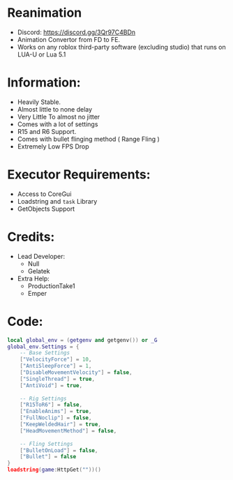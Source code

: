 
# Reanimation
- Discord: https://discord.gg/3Qr97C4BDn
- Animation Convertor from FD to FE.
- Works on any roblox third-party software (excluding studio) that runs on LUA-U or Lua 5.1  
  
# Information:
- Heavily Stable.
- Almost little to none delay
- Very Little To almost no jitter
- Comes with a lot of settings
- R15 and R6 Support.
- Comes with bullet flinging method ( Range Fling )
- Extremely Low FPS Drop

# Executor Requirements:
- Access to CoreGui
- Loadstring and `task` Library
- GetObjects Support  
  
# Credits:
- Lead Developer:
  - Null
  - Gelatek
- Extra Help:
  - ProductionTake1
  - Emper


# Code:
```lua
local global_env = (getgenv and getgenv()) or _G
global_env.Settings = {
    -- Base Settings
    ["VelocityForce"] = 10,
    ["AntiSleepForce"] = 1,
    ["DisableMovementVelocity"] = false,
    ["SingleThread"] = true,
    ["AntiVoid"] = true,
    
    -- Rig Settings
    ["R15ToR6"] = false,
    ["EnableAnims"] = true,
    ["FullNoclip"] = false,
    ["KeepWeldedHair"] = true,
    ["HeadMovementMethod"] = false,
    
    -- Fling Settings
    ["BulletOnLoad"] = false,
    ["Bullet"] = false
}
loadstring(game:HttpGet(""))()
```
